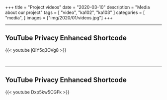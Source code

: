 +++
title = "Project videos"
date = "2020-03-10"
description = "Media about our project"
tags = [
    "video",
    "ka102",
    "ka103"
]
categories = [
    "media",
]
images = ["img/2020/01/videos.jpg"]
+++


---

## YouTube Privacy Enhanced Shortcode

{{< youtube jQlY5q3OVg8 >}}

<br>

---

## YouTube Privacy Enhanced Shortcode

{{< youtube Dxp5kw5CGFk >}}

<br>

